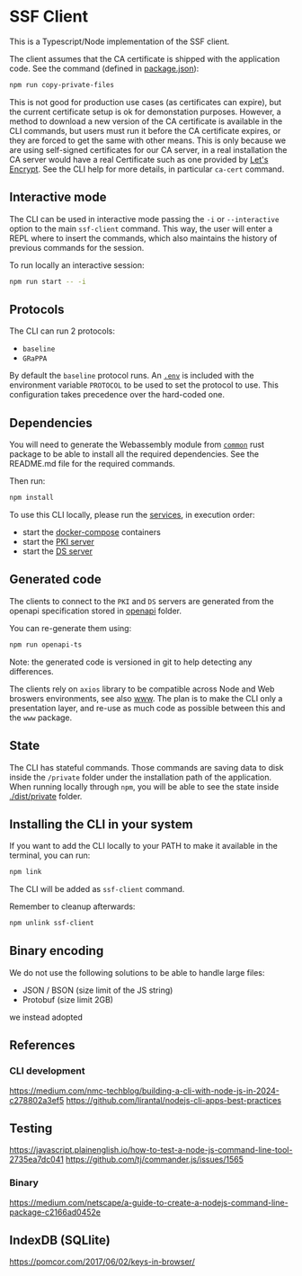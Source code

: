 # SSF Client

This is a Typescript/Node implementation of the SSF client.

The client assumes that the CA certificate is shipped with the application code. See the command (defined in [package.json](./package.json)):

```bash
npm run copy-private-files
```

This is not good for production use cases (as certificates can expire), but the current certificate setup is ok for demonstation purposes.
However, a method to download a new version of the CA certificate is available in the CLI commands, but users must run it
before the CA certificate expires, or they are forced to get the same with other means. This is only because we are using self-signed certificates for our CA server, in a real installation the CA server would have a real Certificate such as one provided by [Let's Encrypt](https://letsencrypt.org).
See the CLI help for more details, in particular `ca-cert` command.

## Interactive mode

The CLI can be used in interactive mode passing the `-i` or `--interactive` option to the main `ssf-client` command.
This way, the user will enter a REPL where to insert the commands, which also maintains the history of previous commands for the session.

To run locally an interactive session:

```bash
npm run start -- -i
```

## Protocols

The CLI can run 2 protocols:
* `baseline`
* `GRaPPA`

By default the `baseline` protocol runs. An [`.env`](.env) is included with the environment variable `PROTOCOL` to be used to set the protocol to use. This configuration takes precedence over the hard-coded one.

## Dependencies

You will need to generate the Webassembly module from [`common`](../common/README.md) rust package to be able to install all the required dependencies. See the README.md file for the required commands.

Then run:
```bash
npm install
```

To use this CLI locally, please run the [services](../services/), in execution order:

- start the [docker-compose](../services/docker-compose.yaml) containers
- start the [PKI server](../services/pki/README.md)
- start the [DS server](../services/ds/README.md)

## Generated code

The clients to connect to the `PKI` and `DS` servers are generated from the openapi specification stored in [openapi](../openapi/) folder.

You can re-generate them using:

```bash
npm run openapi-ts
```

Note: the generated code is versioned in git to help detecting any differences.

The clients rely on `axios` library to be compatible across Node and Web broswers environments, see also [www](../www).
The plan is to make the CLI only a presentation layer, and re-use as much code as possible between this and the `www` package.

## State

The CLI has stateful commands. Those commands are saving data to disk inside the `/private` folder under the installation path of the application. When running locally through `npm`, you will be able to see the state inside [./dist/private](./dist/private/) folder.

## Installing the CLI in your system

If you want to add the CLI locally to your PATH to make it available in the terminal, you can run:

```bash
npm link
```

The CLI will be added as `ssf-client` command.

Remember to cleanup afterwards:

```bash
npm unlink ssf-client
```

## Binary encoding

We do not use the following solutions to be able to handle large files:
* JSON / BSON (size limit of the JS string)
* Protobuf (size limit 2GB)

we instead adopted

## References

### CLI development

https://medium.com/nmc-techblog/building-a-cli-with-node-js-in-2024-c278802a3ef5
https://github.com/lirantal/nodejs-cli-apps-best-practices

## Testing

https://javascript.plainenglish.io/how-to-test-a-node-js-command-line-tool-2735ea7dc041
https://github.com/tj/commander.js/issues/1565

### Binary

https://medium.com/netscape/a-guide-to-create-a-nodejs-command-line-package-c2166ad0452e


## IndexDB (SQLlite)
https://pomcor.com/2017/06/02/keys-in-browser/
